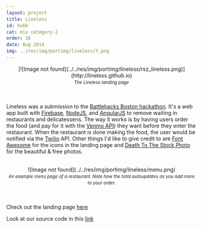 ```yaml
---
layout: project
title: Lineless
id: hobb
cat: mix category-2
order: 16
date: Aug 2014
img: ../res/img/portimg/lineless/t.png
---
```


<center>[![Image not found](../../res/img/portimg/lineless/rsz_lineless.png)](http://lineless.github.io)<br>
<small><i>The Lineless landing page</i></small></center><br><br>

Lineless was a submission to the [Battlehacks Boston hackathon](https://2014.battlehack.org/). It's a web app built with [Firebase](https://www.firebase.com/), [NodeJS](http://nodejs.org/), and [AngularJS](https://angularjs.org/) to remove waiting in restaurants and delicatessens. The way it works is by having users order the food (and pay for it with the [Venmo API](https://venmo.com/)) they want before they enter the restaurant. When the restaurant is done making the food, the user would be notified via the [Twilio](https://www.twilio.com/) API. Other things I'd like to give credit to are [Font Awesome](http://fortawesome.github.io/Font-Awesome/) for the icons in the landing page and [Death To The Stock Photo](http://deathtothestockphoto.com/) for the beautiful & free photos.

<br>
<center>![Image not found](../../res/img/portimg/lineless/menu.png)
<div><small><i>An example menu page of a restaurant. Note how the total autoupdates as you add more to your order.</i></small></div></center><br><br>

Check out the landing page [here](http://lineless.github.io)

Look at our source code in this [link](http://github.com/Lineless)